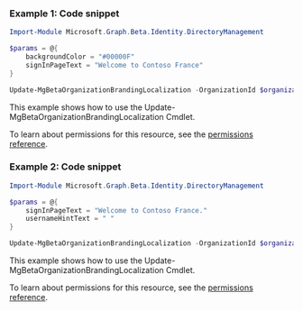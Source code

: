 ### Example 1: Code snippet

```powershellImport-Module Microsoft.Graph.Beta.Identity.DirectoryManagement

$params = @{
	backgroundColor = "#00000F"
	signInPageText = "Welcome to Contoso France"
}

Update-MgBetaOrganizationBrandingLocalization -OrganizationId $organizationId -OrganizationalBrandingLocalizationId $organizationalBrandingLocalizationId -BodyParameter $params
```
This example shows how to use the Update-MgBetaOrganizationBrandingLocalization Cmdlet.
To learn about permissions for this resource, see the [permissions reference](/graph/permissions-reference).

### Example 2: Code snippet

```powershellImport-Module Microsoft.Graph.Beta.Identity.DirectoryManagement

$params = @{
	signInPageText = "Welcome to Contoso France."
	usernameHintText = " "
}

Update-MgBetaOrganizationBrandingLocalization -OrganizationId $organizationId -OrganizationalBrandingLocalizationId $organizationalBrandingLocalizationId -BodyParameter $params
```
This example shows how to use the Update-MgBetaOrganizationBrandingLocalization Cmdlet.
To learn about permissions for this resource, see the [permissions reference](/graph/permissions-reference).

